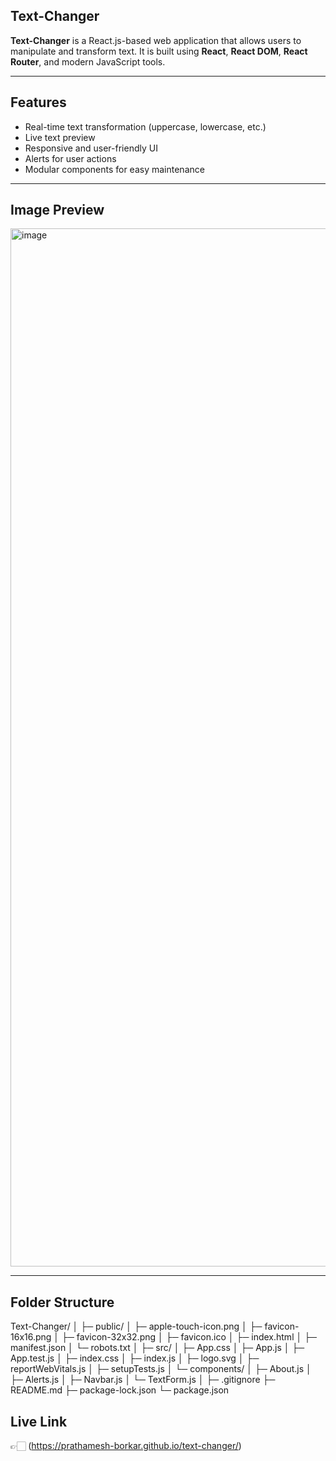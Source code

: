 ## Text-Changer

**Text-Changer** is a React.js-based web application that allows users to manipulate and transform text. It is built using **React**, **React DOM**, **React Router**, and modern JavaScript tools.  

---

## Features

- Real-time text transformation (uppercase, lowercase, etc.)
- Live text preview
- Responsive and user-friendly UI
- Alerts for user actions
- Modular components for easy maintenance

---

## Image Preview
<img width="2939" height="1661" alt="image" src="https://github.com/user-attachments/assets/4b921745-7b35-40fa-89b4-cb9276ab49e1" />


---

## Folder Structure
Text-Changer/
│
├─ public/
│ ├─ apple-touch-icon.png
│ ├─ favicon-16x16.png
│ ├─ favicon-32x32.png
│ ├─ favicon.ico
│ ├─ index.html
│ ├─ manifest.json
│ └─ robots.txt
│
├─ src/
│ ├─ App.css
│ ├─ App.js
│ ├─ App.test.js
│ ├─ index.css
│ ├─ index.js
│ ├─ logo.svg
│ ├─ reportWebVitals.js
│ ├─ setupTests.js
│ └─ components/
│ ├─ About.js
│ ├─ Alerts.js
│ ├─ Navbar.js
│ └─ TextForm.js
│
├─ .gitignore
├─ README.md
├─ package-lock.json
└─ package.json

## Live Link 
👉🏻 (https://prathamesh-borkar.github.io/text-changer/)
